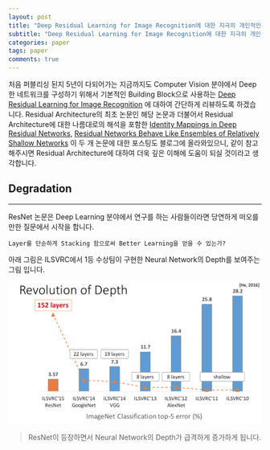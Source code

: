 ```yaml
---
layout: post
title: "Deep Residual Learning for Image Recognition에 대한 지극히 개인적인 이해"
subtitle: "Deep Residual Learning for Image Recognition에 대한 지극히 개인적인 이해"
categories: paper
tags: paper
comments: true
---
```


처음 퍼블리싱 된지 5년이 다되어가는 지금까지도 Computer Vision 분야에서 Deep한 네트워크를 구성하기 위해서 기본적인 Building Block으로 사용하는 [Deep Residual Learning for Image Recognition](https://arxiv.org/abs/1512.03385/) 에 대하여 간단하게 리뷰하도록 하겠습니다. Residual Architecture의 최초 논문인 해당 논문과 더불어서 Residual Architecture에 대한 나름대로의 해석을 포함한 [Identity Mappings in Deep Residual Networks](https://arxiv.org/abs/1603.05027/), [Residual Networks Behave Like Ensembles of Relatively Shallow Networks](https://arxiv.org/abs/1605.06431/) 이 두 개 논문에 대한 포스팅도 블로그에 올라와있으니, 같이 참고해주시면 Residual Architecture에 대하여 더욱 깊은 이해에 도움이 되실 것이라고 생각합니다.

## Degradation
****
ResNet 논문은 Deep Learning 분야에서 연구를 하는 사람들이라면 당연하게 떠오를 만한 질문에서 시작을 합니다.

`Layer를 단순하게 Stacking 함으로써 Better Learning을 얻을 수 있는가?`

아래 그림은 ILSVRC에서 1등 수상팀이 구현한 Neural Network의 Depth를 보여주는 그림 입니다.

![revolution of depth](/assets/img/20190531/revolution-of-depth.png)
> ResNet이 등장하면서 Neural Network의 Depth가 급격하게 증가하게 됩니다.